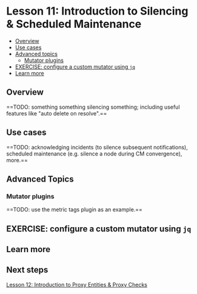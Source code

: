 # Lesson 11: Introduction to Silencing & Scheduled Maintenance

- [Overview](#overview)
- [Use cases](#use-cases)
- [Advanced topics](#advanced-topics)
  - [Mutator plugins](#mutator-plugins)
- [EXERCISE: configure a custom mutator using `jq`](#exercise-configure-a-custom-mutator-using-jq)
- [Learn more](#learn-more)

## Overview

==TODO: something something silencing something; including useful features like "auto delete on resolve".==

## Use cases

==TODO: acknowledging incidents (to silence subsequent notifications), scheduled maintenance (e.g. silence a node during CM convergence), more.==

## Advanced Topics

### Mutator plugins

==TODO: use the metric tags plugin as an example.==

## EXERCISE: configure a custom mutator using `jq`

## Learn more

## Next steps

[Lesson 12: Introduction to Proxy Entities & Proxy Checks](../12/README.md#readme)
